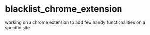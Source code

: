 # blacklist_chrome_extension

working on a chrome extension to add few handy functionalities on a specific site
